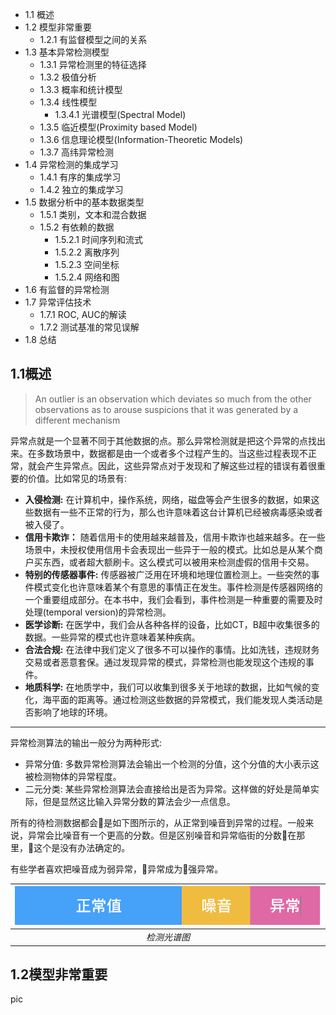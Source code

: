 
- 1.1 概述 
- 1.2 模型非常重要
  - 1.2.1 有监督模型之间的关系  
- 1.3 基本异常检测模型
  - 1.3.1 异常检测里的特征选择
  - 1.3.2 极值分析
  - 1.3.3 概率和统计模型
  - 1.3.4 线性模型
    - 1.3.4.1 光谱模型(Spectral Model)
  - 1.3.5 临近模型(Proximity based Model)
  - 1.3.6 信息理论模型(Information-Theoretic Models)
  - 1.3.7 高纬异常检测
- 1.4 异常检测的集成学习
  - 1.4.1 有序的集成学习
  - 1.4.2 独立的集成学习
- 1.5 数据分析中的基本数据类型
  - 1.5.1 类别，文本和混合数据
  - 1.5.2 有依赖的数据
    - 1.5.2.1 时间序列和流式
    - 1.5.2.2 离散序列
    - 1.5.2.3 空间坐标
    - 1.5.2.4 网络和图
- 1.6 有监督的异常检测
- 1.7 异常评估技术
  - 1.7.1 ROC, AUC的解读
  - 1.7.2 测试基准的常见误解
- 1.8 总结



## 1.1概述 
> An outlier is an observation which deviates so much from the other observations as to arouse suspicions that it was generated by a different mechanism

异常点就是一个显著不同于其他数据的点。那么异常检测就是把这个异常的点找出来。在多数场景中，数据都是由一个或者多个过程产生的。当这些过程表现不正常，就会产生异常点。因此，这些异常点对于发现和了解这些过程的错误有着很重要的价值。比如常见的场景有:
* **入侵检测:** 在计算机中，操作系统，网络，磁盘等会产生很多的数据，如果这些数据有一些不正常的行为，那么也许意味着这台计算机已经被病毒感染或者被入侵了。
* **信用卡欺诈：** 随着信用卡的使用越来越普及，信用卡欺诈也越来越多。在一些场景中，未授权使用信用卡会表现出一些异于一般的模式。比如总是从某个商户买东西，或者超大额刷卡。这么模式可以被用来检测虚假的信用卡交易。
* **特别的传感器事件:** 传感器被广泛用在环境和地理位置检测上。一些突然的事件模式变化也许意味着某个有意思的事情正在发生。事件检测是传感器网络的一个重要组成部分。在本书中，我们会看到，事件检测是一种重要的需要及时处理(temporal version)的异常检测。
* **医学诊断:** 在医学中，我们会从各种各样的设备，比如CT，B超中收集很多的数据。一些异常的模式也许意味着某种疾病。
* **合法合规:** 在法律中我们定义了很多不可以操作的事情。比如洗钱，违规财务交易或者恶意套保。通过发现异常的模式，异常检测也能发现这个违规的事件。
* **地质科学:** 在地质学中，我们可以收集到很多关于地球的数据，比如气候的变化，海平面的距离等。通过检测这些数据的异常模式，我们能发现人类活动是否影响了地球的环境。

<hr>

异常检测算法的输出一般分为两种形式: </p>    
* 异常分值: 多数异常检测算法会输出一个检测的分值，这个分值的大小表示这被检测物体的异常程度。
* 二元分类: 某些异常检测算法会直接给出是否为异常。这样做的好处是简单实际，但是显然这比输入异常分数的算法会少一点信息。


所有的待检测数据都会是如下图所示的，从正常到噪音到异常的过程。一般来说，异常会比噪音有一个更高的分数。但是区别噪音和异常临街的分数在那里，这个是没有办法确定的。

有些学者喜欢把噪音成为弱异常，异常成为强异常。


|![](pic/1-1.png)|
|:-:|
|*检测光谱图*|



## 1.2模型非常重要
pic 

